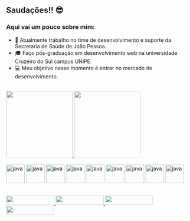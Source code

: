 ## Saudações!! 😎

### Aqui vai um pouco sobre mim:


- 💼 Atualmente trabalho no time de desenvolvimento e suporte da Secretaria de Saúde de João Pessoa.
- 🎓 Faço pós-graduação em desenvolvimento web na universidade Cruzeiro do Sul campus UNIPE.
- 💻 Meu objetivo nesse momento é entrar no mercado de desenvolvimento.
<br>

<div>
  <a href="https://github.com/aJlino82/github-readme-stats">
    <img height="180em"  src="https://github-readme-stats.vercel.app/api?username=aJlino82&show_icons=true&theme=dark&include_all_commits=true&count_private=true" />
  </a>
  <a href="https://github.com/aJlino82/convoychat">
    <img height="180em"  src="https://github-readme-stats.vercel.app/api/top-langs/?username=aJlino82&layout=compact&theme=dark&langs_count=8" />
  </a>
</div>

<div style="display: inline_block"><br>
  <img align="center" alt="java" height="50" width="50" src="https://cdn.jsdelivr.net/gh/devicons/devicon/icons/html5/html5-original.svg" />
  <img align="center" alt="java" height="50" width="50" src="https://cdn.jsdelivr.net/gh/devicons/devicon/icons/css3/css3-original.svg" />
  <img align="center" alt="java" height="50" width="50" src="https://cdn.jsdelivr.net/gh/devicons/devicon/icons/javascript/javascript-original.svg" />
  <img align="center" alt="java" height="50" width="50" src="https://cdn.jsdelivr.net/gh/devicons/devicon/icons/java/java-original.svg" />
  <img align="center" alt="java" height="50" width="50" src="https://cdn.jsdelivr.net/gh/devicons/devicon/icons/docker/docker-original-wordmark.svg" />
  <img align="center" alt="java" height="50" width="50" src="https://cdn.jsdelivr.net/gh/devicons/devicon/icons/spring/spring-original-wordmark.svg" />
  <img align="center" alt="java" height="50" width="50" src="https://cdn.jsdelivr.net/gh/devicons/devicon/icons/mysql/mysql-original.svg" />
  <img align="center" alt="java" height="50" width="50" src="https://cdn.jsdelivr.net/gh/devicons/devicon/icons/postgresql/postgresql-plain.svg" />
  <img align="center" alt="java" height="50" width="50" src="https://cdn.jsdelivr.net/gh/devicons/devicon/icons/linux/linux-original.svg" />
</div>
<br>
<div style="display: inline_block" align-"center"><br>
  <a href="https://www.linkedin.com/in/jrlino/" target="_blank"><img height="25" width="130" src="https://img.shields.io/badge/LinkedIn-0077B5?style=for-the-badge&   logo=linkedin&logoColor=white">
   <a href="https://pt.stackoverflow.com/users/224830/adailton-junior" target="_blank"> <img height="25" width="130" src="https://aleen42.github.io/badges/src/stackoverflow.svg">
 <a href="mailto:jrlino@protonmail.com"><img height="25" width="130" src="https://img.shields.io/badge/ProtonMail-8B89CC?style=for-the-badge&logo=protonmail&logoColor=white">
   <a href="Adailton Junior#7487"><img height="25" width="130" src="https://img.shields.io/badge/Discord-7289DA?style=for-the-badge&logo=discord&logoColor=white">
</div>





